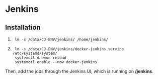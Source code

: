 # Jenkins

## Installation

1. ```shell
    ln -s /data/CJ-ENV/jenkins/ /home/jenkins/
    ```
   
2. ```shell
    ln -s /data/CJ-ENV/jenkins/docker-jenkins.service /etc/systemd/system/
    systemctl daemon-reload
    systemctl enable --now docker-jenkins
    ```

Then, add the jobs through the Jenkins UI, which is running on **/jenkins**.
